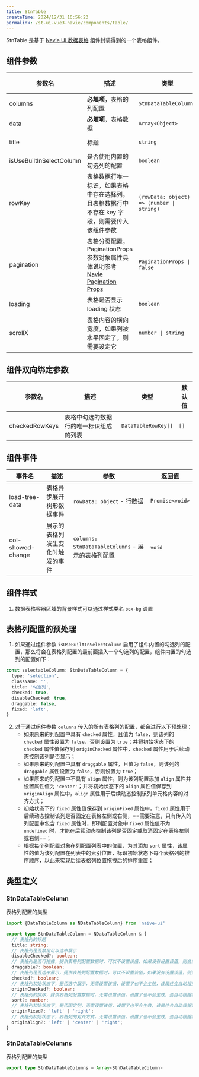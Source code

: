 ```yaml
---
title: StnTable
createTime: 2024/12/31 16:56:23
permalink: /st-ui-vue3-navie/components/table/
---
```


StnTable 是基于 [Navie UI 数据表格](https://www.naiveui.com/zh-CN/os-theme/components/data-table) 组件封装得到的一个表格组件。

## 组件参数

| 参数名                      | 描述                                                                                                                                          | 类型                                        | 默认值     |
|--------------------------|---------------------------------------------------------------------------------------------------------------------------------------------|-------------------------------------------|---------|
| columns                  | **必填项**，表格的列配置                                                                                                                              | `StnDataTableColumns`                     |         |
| data                     | **必填项**，表格数据                                                                                                                                | `Array<Object>`                           |         |
| title                    | 标题                                                                                                                                          | `string`                                  | `'标题'`  |
| isUseBuiltInSelectColumn | 是否使用内置的勾选列的配置                                                                                                                               | `boolean`                                 | `true`  |
| rowKey                   | 表格数据行唯一标识，如果表格中存在选择列，且表格数据行中不存在 key 字段，则需要传入该组件参数                                                                                           | `(rowData: object) => (number \| string)` |         |
| pagination               | 表格分页配置，PaginationProps 参数对象属性具体说明参考 [Navie Pagination Props](https://www.naiveui.com/zh-CN/os-theme/components/pagination#Pagination-Props) | `PaginationProps \| false`                | `false` |
| loading                  | 表格是否显示 loading 状态                                                                                                                           | `boolean`                                 | `false` |
| scrollX                  | 表格内容的横向宽度，如果列被水平固定了，则需要设定它                                                                                                                  | `number \| string`                        |         |

## 组件双向绑定参数

| 参数名            | 描述                  | 类型                  | 默认值  |
|----------------|---------------------|---------------------|------|
| checkedRowKeys | 表格中勾选的数据行的唯一标识组成的列表 | `DataTableRowKey[]` | `[]` |

## 组件事件

| 事件名               | 描述               | 参数                                        | 返回值             |
|-------------------|------------------|-------------------------------------------|-----------------|
| load-tree-data    | 表格异步展开树形数据事件     | `rowData: object` - 行数据                   | `Promise<void>` |
| col-showed-change | 展示的表格列发生变化时触发的事件 | `columns: StnDataTableColumns` - 展示的表格列配置 | `void`          |

## 组件样式

1. 数据表格容器区域的背景样式可以通过样式类名 `box-bg` 设置

## 表格列配置的预处理

1. 如果通过组件参数 `isUseBuiltInSelectColumn` 启用了组件内置的勾选列的配置，那么将会在表格列配置的最前面插入一个勾选列的配置，组件内置的勾选列的配置如下：
```typescript
const selectableColumn: StnDataTableColumn = {
  type: 'selection',
  className: '',
  title: '勾选列',
  checked: true,
  disableChecked: true,
  draggable: false,
  fixed: 'left',
}
```
2. 对于通过组件参数 `columns` 传入的所有表格列的配置，都会进行以下预处理：
   - 如果原来的列配置中具有 `checked` 属性，且值为 `false`，则该列的 `checked` 属性设置为 `false`，否则设置为 `true`；并将初始状态下的 `checked` 属性值保存到 `originChecked` 属性中，`checked` 属性用于后续动态控制该列是否显示；
   - 如果原来的列配置中具有 `draggable` 属性，且值为 `false`，则该列的 `draggable` 属性设置为 `false`，否则设置为 `true`；
   - 如果原来的列配置中不具有 `align` 属性，则为该列配置添加 `align` 属性并设置属性值为 `'center'`；并将初始状态下的 `align` 属性值保存到 `originAlign` 属性中，`align` 属性用于后续动态控制该列单元格内容的对齐方式；
   - 初始状态下的 `fixed` 属性值保存到 `originFixed` 属性中，`fixed` 属性用于后续动态控制该列是否固定在表格左侧或右侧，==需要注意，只有传入的列配置中包含 `fixed` 属性时，即列配置对象中 `fixed` 属性值不为 `undefined` 时，才能在后续动态控制该列是否固定或取消固定在表格左侧或右侧==；
   - 根据每个列配置对象在列配置列表中的位置，为其添加 `sort` 属性，该属性的值为该列配置在列表中的索引位置，标识初始状态下每个表格列的排序顺序，以此来实现后续表格列位置拖拽后的排序重置；

## 类型定义

### StnDataTableColumn

表格列配置的类型

```typescript
import {DataTableColumn as NDataTableColumn} from 'naive-ui'

export type StnDataTableColumn = NDataTableColumn & {
  // 表格列的标题
  title: string;
  // 表格列是否禁用可以选中展示
  disableChecked?: boolean;
  // 表格列是否可拖拽，提供表格列配置数据时，可以不设置该值，如果没有设置该值，则会自动设置该值为 true
  draggable?: boolean;
  // 表格列是否选中展示，提供表格列配置数据时，可以不设置该值，如果没有设置该值，则会自动设置该值为 true
  checked?: boolean;
  // 表格列初始状态下，是否选中展示，无需设置该值，设置了也不会生效，该属性会自动根据表格列配置数据的 checked 属性设置该值
  originChecked?: boolean;
  // 表格列的排序，提供表格列配置数据时，无需设置该值，设置了也不会生效，会自动根据表格列配置数据的索引设置该值，即按照表格列数组中的顺序排序
  sort?: number;
  // 表格列初始状态下，是否固定列，无需设置该值，设置了也不会生效，该属性会自动根据表格列配置数据的 fixed 属性设置该值
  originFixed?: 'left' | 'right';
  // 表格列初始状态下，表格列的对齐方式，无需设置该值，设置了也不会生效，会自动根据表格列配置数据的 align 属性设置该值
  originAlign?: 'left' | 'center' | 'right';
}
```

### StnDataTableColumns

表格列配置的类型

```typescript
export type StnDataTableColumns = Array<StnDataTableColumn>
```